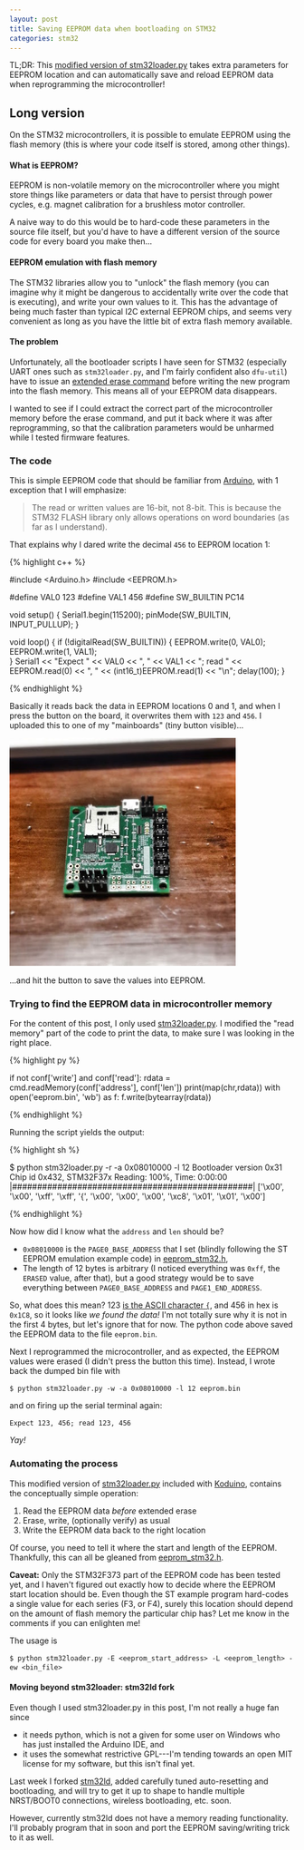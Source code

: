 ```yaml
---
layout: post
title: Saving EEPROM data when bootloading on STM32
categories: stm32
---
```


TL;DR: This [modified version of stm32loader.py](https://github.com/avikde/koduino/blob/master/stm32/system/stm32loader.py) takes extra parameters for EEPROM location and can automatically save and reload EEPROM data when reprogramming the microcontroller!

## Long version

On the STM32 microcontrollers, it is possible to emulate EEPROM using the flash memory (this is where your code itself is stored, among other things).

#### What is EEPROM?

EEPROM is non-volatile memory on the microcontroller where you might store things like parameters or data that have to persist through power cycles, e.g. magnet calibration for a brushless motor controller. 

A naive way to do this would be to hard-code these parameters in the source file itself, but you'd have to have a different version of the source code for every board you make then...

#### EEPROM emulation with flash memory

The STM32 libraries allow you to "unlock" the flash memory (you can imagine why it might be dangerous to accidentally write over the code that is executing), and write your own values to it. This has the advantage of being much faster than typical I2C external EEPROM chips, and seems very convenient as long as you have the little bit of extra flash memory available.

#### The problem

Unfortunately, all the bootloader scripts I have seen for STM32 (especially UART ones such as `stm32loader.py`, and I'm fairly confident also `dfu-util`) have to issue an [extended erase command](http://www.st.com/web/en/resource/technical/document/application_note/CD00264342.pdf) before writing the new program into the flash memory. This means all of your EEPROM data disappears.

I wanted to see if I could extract the correct part of the microcontroller memory before the erase command, and put it back where it was after reprogramming, so that the calibration parameters would be unharmed while I tested firmware features.

### The code

This is simple EEPROM code that should be familiar from [Arduino](http://arduino.cc/en/Reference/EEPROM), with 1 exception that I will emphasize:

> The read or written values are 16-bit, not 8-bit. This is because the STM32 FLASH library only allows operations on word boundaries (as far as I understand).

That explains why I dared write the decimal `456` to EEPROM location 1:

{% highlight c++ %}

#include <Arduino.h>
#include <EEPROM.h>

#define VAL0 123
#define VAL1 456
#define SW_BUILTIN PC14

void setup() {
  Serial1.begin(115200);
  pinMode(SW_BUILTIN, INPUT_PULLUP);
}

void loop() {
  if (!digitalRead(SW_BUILTIN)) {
    EEPROM.write(0, VAL0);
    EEPROM.write(1, VAL1);    
  }
  Serial1 << "Expect " << VAL0 << ", " << VAL1 << "; read " << EEPROM.read(0) << ", " << (int16_t)EEPROM.read(1) << "\n";
  delay(100);
}

{% endhighlight %}

Basically it reads back the data in EEPROM locations 0 and 1, and when I press the button on the board, it overwrites them with `123` and `456`. I uploaded this to one of my "mainboards" (tiny button visible)...

![](/images/mainboard_v1.1.jpg "Mainboard v1.1")

...and hit the button to save the values into EEPROM.

### Trying to find the EEPROM data in microcontroller memory

For the content of this post, I only used [stm32loader.py](https://github.com/avikde/koduino/blob/master/stm32/system/stm32loader.py). I modified the "read memory" part of the code to print the data, to make sure I was looking in the right place.

{% highlight py %}

if not conf['write'] and conf['read']:
  rdata = cmd.readMemory(conf['address'], conf['len'])
  print(map(chr,rdata))
  with open('eeprom.bin', 'wb') as f:
    f.write(bytearray(rdata))

{% endhighlight %}

Running the script yields the output:

{% highlight sh %}

$ python stm32loader.py -r -a 0x08010000 -l 12
Bootloader version 0x31
Chip id 0x432, STM32F37x
Reading: 100%, Time: 0:00:00 |################################################|
['\x00', '\x00', '\xff', '\xff', '{', '\x00', '\x00', '\x00', '\xc8', '\x01', '\x01', '\x00']

{% endhighlight %}

Now how did I know what the `address` and `len` should be? 

* `0x08010000` is the `PAGE0_BASE_ADDRESS` that I set (blindly following the ST EEPROM emulation example code) in [eeprom_stm32.h](https://github.com/avikde/koduino/blob/master/stm32/libraries/EEPROM/eeprom_stm32.h),
* The length of 12 bytes is arbitrary (I noticed everything was `0xff`, the `ERASED` value, after that), but a good strategy would be to save everything between `PAGE0_BASE_ADDRESS` and `PAGE1_END_ADDRESS`.

So, what does this mean? 123 [is the ASCII character `{`](http://www.asciitable.com/), and 456 in hex is `0x1C8`, so it looks like *we found the data!* I'm not totally sure why it is not in the first 4 bytes, but let's ignore that for now. The python code above saved the EEPROM data to the file `eeprom.bin`. 

Next I reprogrammed the microcontroller, and as expected, the EEPROM values were erased (I didn't press the button this time). Instead, I wrote back the dumped bin file with

    $ python stm32loader.py -w -a 0x08010000 -l 12 eeprom.bin

and on firing up the serial terminal again:

    Expect 123, 456; read 123, 456

*Yay!*

### Automating the process

This modified version of [stm32loader.py](https://github.com/avikde/koduino/blob/master/stm32/system/stm32loader.py#L526) included with [Koduino](https://github.com/avikde/koduino), contains the conceptually simple operation:

1. Read the EEPROM data *before* extended erase
2. Erase, write, (optionally verify) as usual
3. Write the EEPROM data back to the right location

Of course, you need to tell it where the start and length of the EEPROM. Thankfully, this can all be gleaned from [eeprom_stm32.h](https://github.com/avikde/koduino/blob/master/stm32/libraries/EEPROM/eeprom_stm32.h). 

**Caveat:** Only the STM32F373 part of the EEPROM code has been tested yet, and I haven't figured out exactly how to decide where the EEPROM start location should be. Even though the ST example program hard-codes a single value for each series (F3, or F4), surely this location should depend on the amount of flash memory the particular chip has? Let me know in the comments if you can enlighten me!

The usage is

    $ python stm32loader.py -E <eeprom_start_address> -L <eeprom_length> -ew <bin_file>

#### Moving beyond stm32loader: stm32ld fork

Even though I used stm32loader.py in this post, I'm not really a huge fan since

* it needs python, which is not a given for some user on Windows who has just installed the Arduino IDE, and
* it uses the somewhat restrictive GPL---I'm tending towards an open MIT license for my software, but this isn't final yet.

Last week I forked [stm32ld](https://github.com/avikde/stm32ld), added carefully tuned auto-resetting and bootloading, and will try to get it up to shape to handle multiple NRST/BOOT0 connections, wireless bootloading, etc. soon.

However, currently stm32ld does not have a memory reading functionality. I'll probably program that in soon and port the EEPROM saving/writing trick to it as well.

